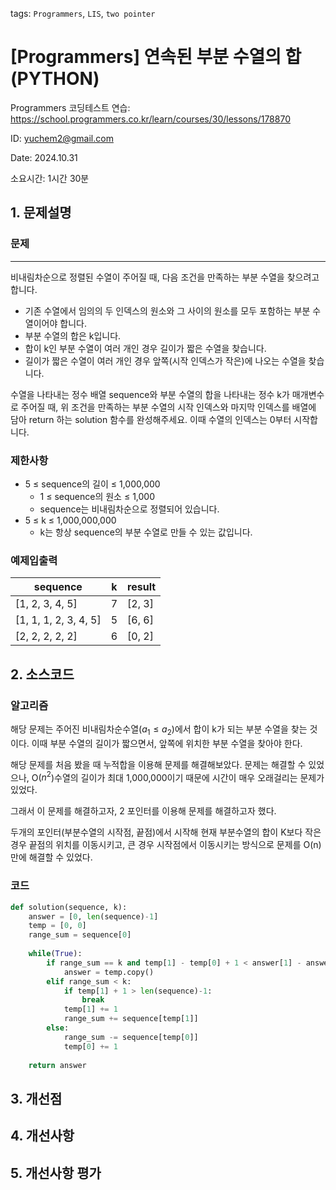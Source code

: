 tags: `Programmers`, `LIS`, `two pointer`
# [Programmers] 연속된 부분 수열의 합  (PYTHON)
Programmers 코딩테스트 연습: https://school.programmers.co.kr/learn/courses/30/lessons/178870

ID: yuchem2@gmail.com

Date: 2024.10.31

소요시간: 1시간 30분

## 1. 문제설명

### 문제
---
비내림차순으로 정렬된 수열이 주어질 때, 다음 조건을 만족하는 부분 수열을 찾으려고 합니다.

+ 기존 수열에서 임의의 두 인덱스의 원소와 그 사이의 원소를 모두 포함하는 부분 수열이어야 합니다.
+ 부분 수열의 합은 k입니다.
+ 합이 k인 부분 수열이 여러 개인 경우 길이가 짧은 수열을 찾습니다.
+ 길이가 짧은 수열이 여러 개인 경우 앞쪽(시작 인덱스가 작은)에 나오는 수열을 찾습니다.

수열을 나타내는 정수 배열 sequence와 부분 수열의 합을 나타내는 정수 k가 매개변수로 주어질 때, 위 조건을 만족하는 부분 수열의 시작 인덱스와 마지막 인덱스를 배열에 담아 return 하는 solution 함수를 완성해주세요. 이때 수열의 인덱스는 0부터 시작합니다.


### 제한사항
+ 5 ≤ sequence의 길이 ≤ 1,000,000
  + 1 ≤ sequence의 원소 ≤ 1,000
  + sequence는 비내림차순으로 정렬되어 있습니다.
+ 5 ≤ k ≤ 1,000,000,000
  + k는 항상 sequence의 부분 수열로 만들 수 있는 값입니다.

### 예제입출력
| sequence              | k | result |
|-----------------------|---|--------|
| [1, 2, 3, 4, 5]       | 7 | [2, 3] |
| [1, 1, 1, 2, 3, 4, 5] | 5 | [6, 6] |
| [2, 2, 2, 2, 2]       | 6 | [0, 2] |


## 2. 소스코드

### 알고리즘
해당 문제는 주어진 비내림차순수열($a_1 \leq a_2$)에서 합이 k가 되는 부분 수열을 찾는 것이다. 이때 부분 수열의 길이가 짧으면서, 앞쪽에 위치한 부분 수열을 찾아야 한다.

해당 문제를 처음 봤을 때 누적합을 이용해 문제를 해결해보았다. 문제는 해결할 수 있었으나, O($n^2$)수열의 길이가 최대 1,000,000이기 때문에 시간이 매우 오래걸리는 문제가 있었다.

그래서 이 문제를 해결하고자, 2 포인터를 이용해 문제를 해결하고자 했다. 

두개의 포인터(부분수열의 시작점, 끝점)에서 시작해 현재 부분수열의 합이 K보다 작은 경우 끝점의 위치를 이동시키고, 큰 경우 시작점에서 이동시키는 방식으로 문제를 O(n)만에 해결할 수 있었다.


### 코드
```python
def solution(sequence, k):
    answer = [0, len(sequence)-1]
    temp = [0, 0]
    range_sum = sequence[0]
    
    while(True):
        if range_sum == k and temp[1] - temp[0] + 1 < answer[1] - answer[0] + 1:
            answer = temp.copy()
        elif range_sum < k:
            if temp[1] + 1 > len(sequence)-1:
                break
            temp[1] += 1
            range_sum += sequence[temp[1]]
        else:
            range_sum -= sequence[temp[0]]
            temp[0] += 1
    
    return answer
```
## 3. 개선점

## 4. 개선사항

## 5. 개선사항 평가
